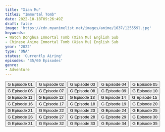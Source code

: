 ```yaml
---
title: "Xian Mu"
title2: "Immortal Tomb"
date: 2022-10-18T09:26:49Z
draft: false
image: 'https://cdn.myanimelist.net/images/anime/1637/125559l.jpg'
keywords:
- Watch Donghua Immortal Tomb (Xian Mu) English Sub
- Chinese Anime Immortal Tomb (Xian Mu) English Sub
year: '2022'
type: 'ONA'
status: 'Currently Airing'
episodes: '35/60 Episodes'
genre:
- Adventure
---
```


<div class="d-g gg-5 gtc-r ai-c">
<button onclick="window.open('?gog=xian-mu-episode-1','_blank')">G Episode 01</button>
<button onclick="window.open('?gog=xian-mu-episode-2','_blank')">G Episode 02</button>
<button onclick="window.open('?gog=xian-mu-episode-3','_blank')">G Episode 03</button>
<button onclick="window.open('?gog=xian-mu-episode-4','_blank')">G Episode 04</button>
<button onclick="window.open('?gog=xian-mu-episode-5','_blank')">G Episode 05</button>
<button onclick="window.open('?gog=xian-mu-episode-6','_blank')">G Episode 06</button>
<button onclick="window.open('?gog=xian-mu-episode-7','_blank')">G Episode 07</button>
<button onclick="window.open('?gog=xian-mu-episode-8','_blank')">G Episode 08</button>
<button onclick="window.open('?gog=xian-mu-episode-9','_blank')">G Episode 09</button>
<button onclick="window.open('?gog=xian-mu-episode-10','_blank')">G Episode 10</button>
<button onclick="window.open('?gog=xian-mu-episode-11','_blank')">G Episode 11</button>
<button onclick="window.open('?gog=xian-mu-episode-12','_blank')">G Episode 12</button>
<button onclick="window.open('?gog=xian-mu-episode-13','_blank')">G Episode 13</button>
<button onclick="window.open('?gog=xian-mu-episode-14','_blank')">G Episode 14</button>
<button onclick="window.open('?gog=xian-mu-episode-15','_blank')">G Episode 15</button>
<button onclick="window.open('?gog=xian-mu-episode-16','_blank')">G Episode 16</button>
<button onclick="window.open('?gog=xian-mu-episode-17','_blank')">G Episode 17</button>
<button onclick="window.open('?gog=xian-mu-episode-18','_blank')">G Episode 18</button>
<button onclick="window.open('?gog=xian-mu-episode-19','_blank')">G Episode 19</button>
<button onclick="window.open('?gog=xian-mu-episode-20','_blank')">G Episode 20</button>
<button onclick="window.open('?gog=xian-mu-episode-21','_blank')">G Episode 21</button>
<button onclick="window.open('?gog=xian-mu-episode-22','_blank')">G Episode 22</button>
<button onclick="window.open('?gog=xian-mu-episode-23','_blank')">G Episode 23</button>
<button onclick="window.open('?gog=xian-mu-episode-24','_blank')">G Episode 24</button>
<button onclick="window.open('?gog=xian-mu-episode-25','_blank')">G Episode 25</button>
<button onclick="window.open('?gog=xian-mu-episode-26','_blank')">G Episode 26</button>
<button onclick="window.open('?gog=xian-mu-episode-27','_blank')">G Episode 27</button>
<button onclick="window.open('?gog=xian-mu-episode-28','_blank')">G Episode 28</button>
<button onclick="window.open('?gog=xian-mu-episode-29','_blank')">G Episode 29</button>
<button onclick="window.open('?gog=xian-mu-episode-30','_blank')">G Episode 30</button>
<button onclick="window.open('?gog=xian-mu-episode-31','_blank')">G Episode 31</button>
<button onclick="window.open('?gog=xian-mu-episode-32','_blank')">G Episode 32</button>
<button onclick="window.open('?gog=xian-mu-episode-33','_blank')">G Episode 33</button>
<button onclick="window.open('?gog=xian-mu-episode-34','_blank')">G Episode 34</button>
<button onclick="window.open('?gog=xian-mu-episode-35','_blank')">G Episode 35</button>
</div>